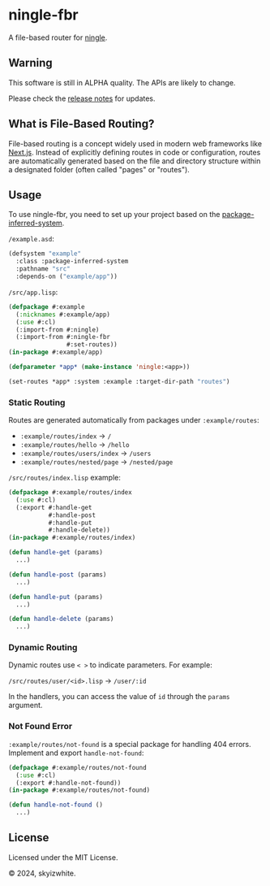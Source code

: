 # ningle-fbr

A file-based router for [ningle](https://github.com/fukamachi/ningle).

## Warning

This software is still in ALPHA quality. The APIs are likely to change.

Please check the [release notes](https://github.com/skyizwhite/ningle-fbr/releases) for updates.

## What is File-Based Routing?

File-based routing is a concept widely used in modern web frameworks like [Next.js](https://nextjs.org/). Instead of explicitly defining routes in code or configuration, routes are automatically generated based on the file and directory structure within a designated folder (often called "pages" or "routes").

## Usage

To use ningle-fbr, you need to set up your project based on the [package-inferred-system](https://asdf.common-lisp.dev/asdf/The-package_002dinferred_002dsystem-extension.html).

`/example.asd`:
```lisp
(defsystem "example"
  :class :package-inferred-system
  :pathname "src"
  :depends-on ("example/app"))
```

`/src/app.lisp`:
```lisp
(defpackage #:example
  (:nicknames #:example/app)
  (:use #:cl)
  (:import-from #:ningle)
  (:import-from #:ningle-fbr
                #:set-routes))
(in-package #:example/app)

(defparameter *app* (make-instance 'ningle:<app>))

(set-routes *app* :system :example :target-dir-path "routes")
```

### Static Routing

Routes are generated automatically from packages under `:example/routes`:

- `:example/routes/index` → `/`
- `:example/routes/hello` → `/hello`
- `:example/routes/users/index` → `/users`
- `:example/routes/nested/page` → `/nested/page`

`/src/routes/index.lisp` example:
```lisp
(defpackage #:example/routes/index
  (:use #:cl)
  (:export #:handle-get
           #:handle-post
           #:handle-put
           #:handle-delete))
(in-package #:example/routes/index)

(defun handle-get (params)
  ...)

(defun handle-post (params)
  ...)

(defun handle-put (params)
  ...)

(defun handle-delete (params)
  ...)
```

### Dynamic Routing

Dynamic routes use `< >` to indicate parameters. For example:

`/src/routes/user/<id>.lisp` → `/user/:id`

In the handlers, you can access the value of `id` through the `params` argument.

### Not Found Error

`:example/routes/not-found` is a special package for handling 404 errors. Implement and export `handle-not-found`:

```lisp
(defpackage #:example/routes/not-found
  (:use #:cl)
  (:export #:handle-not-found))
(in-package #:example/routes/not-found)

(defun handle-not-found ()
  ...)
```

## License

Licensed under the MIT License.

© 2024, skyizwhite.